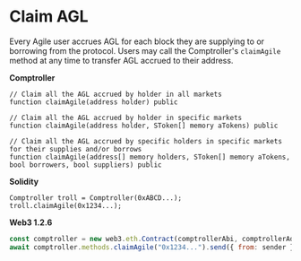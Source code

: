 # Claim AGL

Every Agile user accrues AGL for each block they are supplying to or borrowing from the protocol. Users may call the Comptroller's `claimAgile` method at any time to transfer AGL accrued to their address.

**Comptroller**

```text
// Claim all the AGL accrued by holder in all markets
function claimAgile(address holder) public

// Claim all the AGL accrued by holder in specific markets
function claimAgile(address holder, SToken[] memory aTokens) public

// Claim all the AGL accrued by specific holders in specific markets for their supplies and/or borrows
function claimAgile(address[] memory holders, SToken[] memory aTokens, bool borrowers, bool suppliers) public
```

**Solidity**

```text
Comptroller troll = Comptroller(0xABCD...);
troll.claimAgile(0x1234...);
```

**Web3 1.2.6**

```javascript
const comptroller = new web3.eth.Contract(comptrollerAbi, comptrollerAddress);
await comptroller.methods.claimAgile("0x1234...").send({ from: sender });
```

